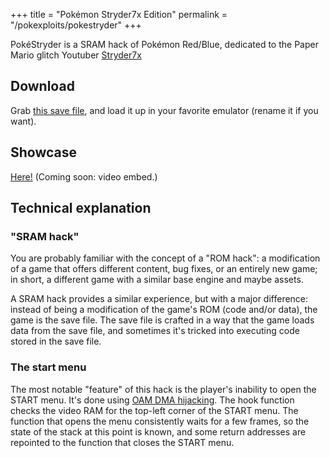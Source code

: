 +++
title = "Pokémon Stryder7x Edition"
permalink = "/pokexploits/pokestryder"
+++

PokéStryder is a SRAM hack of Pokémon Red/Blue, dedicated to the Paper Mario glitch Youtuber [Stryder7x](//www.youtube.com/channel/UCYDnJiF0_RqSjkjvjRbG1tA)

<!-- more -->

## Download

Grab [this save file](/pokestryder.sav), and load it up in your favorite emulator (rename it if you want).


## Showcase

[Here!](//www.youtube.com/watch?v=XfDCMkl5-Ko) (Coming soon: video embed.)


## Technical explanation

### "SRAM hack"

You are probably familiar with the concept of a "ROM hack": a modification of a game that offers different content, bug fixes, or an entirely new game; in short, a different game with a similar base engine and maybe assets.

A SRAM hack provides a similar experience, but with a major difference: instead of being a modification of the game's ROM (code and/or data), the game is the save file. The save file is crafted in a way that the game loads data from the save file, and sometimes it's tricked into executing code stored in the save file.

### The start menu

The most notable "feature" of this hack is the player's inability to open the START menu. It's done using [OAM DMA hijacking](pokexploits/cartswap#oam-dma-hijacking). The hook function checks the video RAM for the top-left corner of the START menu. The function that opens the menu consistently waits for a few frames, so the state of the stack at this point is known, and some return addresses are repointed to the function that closes the START menu.
